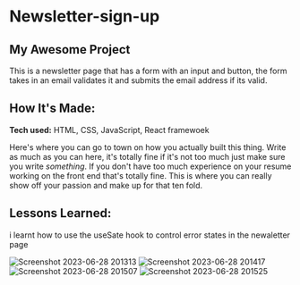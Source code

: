 # Newsletter-sign-up

## My Awesome Project
This is a newsletter page that has a form with an input and button, the form takes in an email validates it and submits the email address if its valid.



## How It's Made:

**Tech used:** HTML, CSS, JavaScript, React framewoek

Here's where you can go to town on how you actually built this thing. Write as much as you can here, it's totally fine if it's not too much just make sure you write *something*. If you don't have too much experience on your resume working on the front end that's totally fine. This is where you can really show off your passion and make up for that ten fold.



## Lessons Learned:

i learnt how to use the useSate hook to control error states in the newaletter page







![Screenshot 2023-06-28 201313](https://github.com/thatkhay/newsletter-sign-up/assets/117424081/9a8d72dc-3b32-40f0-9310-26259fe75706)
![Screenshot 2023-06-28 201417](https://github.com/thatkhay/newsletter-sign-up/assets/117424081/924754c5-b775-407a-8935-de0a5066436e)
![Screenshot 2023-06-28 201507](https://github.com/thatkhay/newsletter-sign-up/assets/117424081/4a178c86-a5a7-413c-80be-212152833441)
![Screenshot 2023-06-28 201525](https://github.com/thatkhay/newsletter-sign-up/assets/117424081/8130c67a-e49b-42e9-9676-fb30adeec7be)

